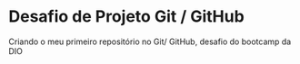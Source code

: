 # Desafio  de  Projeto  Git /  GitHub
 Criando o meu primeiro repositório no Git/ GitHub, desafio do bootcamp da DIO
